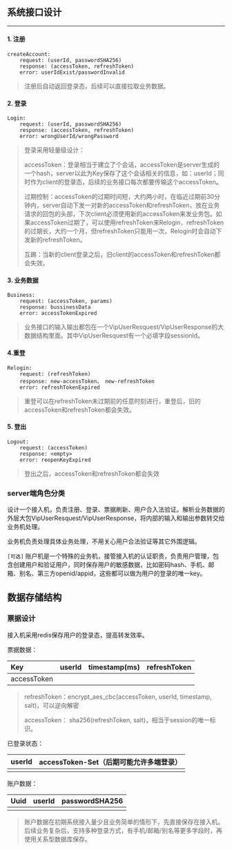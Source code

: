 

## 系统接口设计

---

#### 1. 注册

```
createAccount:
	request: (userId, passwordSHA256)
	response: (accessToken, refreshToken)
	error: userIdExist/passwordInvalid
```

> 注册后自动返回登录态，后续可以直接拉取业务数据。

#### 2. 登录

```
Login:
	request: (userId, passwordSHA256)
	response: (accessToken, refreshToken)
	error: wrongUserId/wrongPassword
```

> 登录采用轻量级设计：
>
> accessToken：登录相当于建立了个会话，accessToken是server生成的一个hash，server以此为Key保存了这个会话相关的信息，如：userId；同时作为client的登录态，后续的业务接口每次都要传输这个accessToken。
>
> 过期控制：accessToken的过期时间短，大约两小时，在临近过期前30分钟内，server自动下发一对新的accessToken和refreshToken，放在业务请求的回包的头部，下次client必须使用新的accessToken来发业务包。如果accessToken过期了，可以使用refreshToken来Relogin，refreshToken的过期长，大约一个月，但refreshToken只能用一次，Relogin时会自动下发新的refreshToken。
>
> 互踢：当新的client登录之后，旧client的accessToken和refreshToken都会失效。

#### 3. 业务数据

```
Business:
	request: (accessToken, params)
	response: bussinessData
	error: accessTokenExpired
```

> 业务接口的输入输出都包在一个VipUserResquest/VipUserResponse的大数据结构里面。其中VipUserResquest有一个必填字段sessionId。

#### 4.重登

```
Relogin:
	request: (refreshToken)
	response: new-accessToken， new-refreshToken
	error: refreshTokenExpired
```

> 重登可以在refreshToken未过期前的任意时刻进行，重登后，旧的accessToken和refreshToken都会失效。

#### 5. 登出

```
Logout:
	request: (accessToken)
	response: <empty>
	error: reopenKeyExpired
```

> 登出之后，accessToken和refreshToken都会失效



### server端角色分类

设计一个接入机，负责注册、登录、票据刷新、用户合入法验证。解析业务数据的外层大包VipUserResquest/VipUserResponse，将内部的输入和输出参数转交给业务机处理。

业务机负责处理具体业务处理，不用关心用户合法验证等其它外围逻辑。

`[可选]` 账户机是一个特殊的业务机，接管接入机的认证职责，负责用户管理，包含创建用户和验证用户，同时保存用户的敏感数据，比如密码hash、手机、邮箱、别名、第三方openid/appid，这些都可以做为用户的登录的唯一key。

## 数据存储结构

### 票据设计

接入机采用redis保存用户的登录态，提高转发效率。

票据数据：

| Key         | userId   | timestamp(ms) | refreshToken |
| :---------- | -------- | ------------- | ------------ |
| accessToken | <string> | <UInt64>      | <string>     |

> refreshToken：encrypt_aes_cbc(accessToken, userId, timestamp, salt)，可以逆向解密
>
> accessToken： sha256(refreshToken, salt)，相当于session的唯一标识。

已登录状态：

| userId | accessToken-Set（后期可能允许多端登录） |
| ------ | --------------------------------------- |
|        |                                         |



账户数据：

| Uuid     | userId   | passwordSHA256 |
| -------- | :------- | :------------- |
| <string> | <string> | <string>       |

> 账户数据在初期系统接入量少且业务简单的情形下，先直接保存在接入机。后续业务复杂后，支持多种登录方式，有手机/邮箱/别名等更多字段时，再使用关系型数据库保存。







